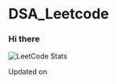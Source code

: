 # DSA_Leetcode
### Hi there 

![LeetCode Stats](https://leetcard.jacoblin.cool/kartikk28?ext=heatmap)

Updated on <!-- daily_update_placeholder -->
